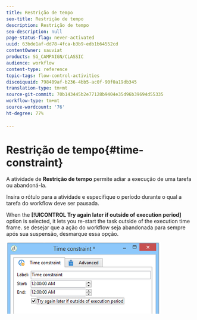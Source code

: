 ```yaml
---
title: Restrição de tempo
seo-title: Restrição de tempo
description: Restrição de tempo
seo-description: null
page-status-flag: never-activated
uuid: 63bde1af-dd78-4fca-b3b9-edb1b64552cd
contentOwner: sauviat
products: SG_CAMPAIGN/CLASSIC
audience: workflow
content-type: reference
topic-tags: flow-control-activities
discoiquuid: 798409af-b236-4bb5-ac0f-90f0a19db345
translation-type: tm+mt
source-git-commit: 70b143445b2e77128b9404e35d96b39694d55335
workflow-type: tm+mt
source-wordcount: '76'
ht-degree: 77%

---
```



# Restrição de tempo{#time-constraint}

A atividade de **Restrição de tempo** permite adiar a execução de uma tarefa ou abandoná-la.

Insira o rótulo para a atividade e especifique o período durante o qual a tarefa do workflow deve ser pausada.

When the **[!UICONTROL Try again later if outside of execution period]** option is selected, it lets you re-start the task outside of the execution time frame. se desejar que a ação do workflow seja abandonada para sempre após sua suspensão, desmarque essa opção.

![](assets/s_user_scheduled_wait.png)

